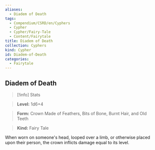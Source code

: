 ```yaml
---
aliases:
  - Diadem of Death
tags:
  - Compendium/CSRD/en/Cyphers
  - Cypher
  - Cypher/Fairy-Tale
  - Content/Fairytale
title: Diadem of Death
collection: Cyphers
kind: Cypher
id: Diadem-of-Death
categories:
  - Fairytale
---
```

## Diadem of Death    
>[!info] Stats    
> **Level:** 1d6+4    
> **Form:** Crown Made of Feathers, Bits of Bone, Burnt Hair, and Old Teeth    
> **Kind:** Fairy Tale  
    
When worn on someone's head, looped over a limb, or otherwise placed upon their person, the crown inflicts damage equal to its level.
